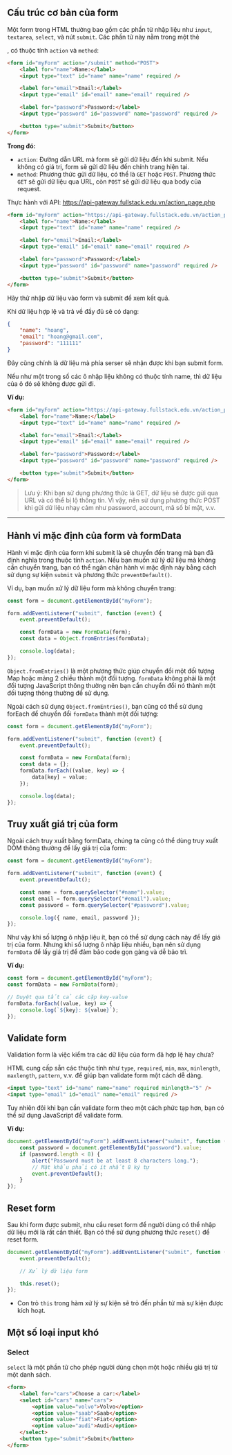 ## Cấu trúc cơ bản của form

Một form trong HTML thường bao gồm các phần tử nhập liệu như `input`, `textarea`, `select`, và nút `submit`. Các phần tử này nằm trong một thẻ <form>, có thuộc tính `action` và `method`:

<htmlcss-snippet>

```html
<form id="myForm" action="/submit" method="POST">
	<label for="name">Name:</label>
	<input type="text" id="name" name="name" required />

	<label for="email">Email:</label>
	<input type="email" id="email" name="email" required />

	<label for="password">Password:</label>
	<input type="password" id="password" name="password" required />

	<button type="submit">Submit</button>
</form>
```

</htmlcss-snippet>

**Trong đó:**

- `action`: Đường dẫn URL mà form sẽ gửi dữ liệu đến khi submit. Nếu không có giá trị, form sẽ gửi dữ liệu đến chính trang hiện tại.
- `method`: Phương thức gửi dữ liệu, có thể là `GET` hoặc `POST`. Phương thức `GET` sẽ gửi dữ liệu qua URL, còn `POST` sẽ gửi dữ liệu qua body của request.

Thực hành với API: https://api-gateway.fullstack.edu.vn/action_page.php

<htmlcss-snippet>

```html
<form id="myForm" action="https://api-gateway.fullstack.edu.vn/action_page.php" method="POST">
	<label for="name">Name:</label>
	<input type="text" id="name" name="name" required />

	<label for="email">Email:</label>
	<input type="email" id="email" name="email" required />

	<label for="password">Password:</label>
	<input type="password" id="password" name="password" required />

	<button type="submit">Submit</button>
</form>
```

</htmlcss-snippet>

Hãy thử nhập dữ liệu vào form và submit để xem kết quả.

Khi dữ liệu hợp lệ và trả về đầy đủ sẽ có dạng:

```json
{
	"name": "hoang",
	"email": "hoang@gmail.com",
	"password": "111111"
}
```

Đây cũng chính là dữ liệu mà phía serser sẽ nhận được khi bạn submit form.

Nếu như một trong số các ô nhập liệu không có thuộc tính name, thì dữ liệu của ô đó sẽ không được gửi đi.

**Ví dụ:**

<htmlcss-snippet>

```html
<form id="myForm" action="https://api-gateway.fullstack.edu.vn/action_page.php" method="POST">
	<label for="name">Name:</label>
	<input type="text" id="name" name="name" required />

	<label for="email">Email:</label>
	<input type="email" id="email" name="email" required />

	<label for="password">Password:</label>
	<input type="password" id="password" name="password" required />

	<button type="submit">Submit</button>
</form>
```

</htmlcss-snippet>

> Lưu ý: Khi bạn sử dụng phương thức là GET, dữ liệu sẽ được gửi qua URL và có thể bị lộ thông tin. Vì vậy, nên sử dụng phương thức POST khi gửi dữ liệu nhạy cảm như password, account, mã số bí mật, v.v.

---

## Hành vi mặc định của form và formData

Hành vi mặc định của form khi submit là sẽ chuyển đến trang mà bạn đã định nghĩa trong thuộc tính `action`. Nếu bạn muốn xử lý dữ liệu mà không cần chuyển trang, bạn có thể ngăn chặn hành vi mặc định này bằng cách sử dụng sự kiện `submit` và phương thức `preventDefault()`.

Ví dụ, bạn muốn xử lý dữ liệu form mà không chuyển trang:

```javascript
const form = document.getElementById("myForm");

form.addEventListener("submit", function (event) {
	event.preventDefault();

	const formData = new FormData(form);
	const data = Object.fromEntries(formData);

	console.log(data);
});
```

`Object.fromEntries()` là một phương thức giúp chuyển đổi một đối tượng Map hoặc mảng 2 chiều thành một đối tượng. `formData` không phải là một đối tượng JavaScript thông thường nên bạn cần chuyển đổi nó thành một đối tượng thông thường để sử dụng.

Ngoài cách sử dụng `Object.fromEntries()`, bạn cũng có thể sử dụng forEach để chuyển đổi `formData` thành một đối tượng:

```javascript
const form = document.getElementById("myForm");

form.addEventListener("submit", function (event) {
	event.preventDefault();

	const formData = new FormData(form);
	const data = {};
	formData.forEach((value, key) => {
		data[key] = value;
	});

	console.log(data);
});
```

## Truy xuất giá trị của form

Ngoài cách truy xuất bằng formData, chúng ta cũng có thể dùng truy xuất DOM thông thường để lấy giá trị của form:

```javascript
const form = document.getElementById("myForm");

form.addEventListener("submit", function (event) {
	event.preventDefault();

	const name = form.querySelector("#name").value;
	const email = form.querySelector("#email").value;
	const password = form.querySelector("#password").value;

	console.log({ name, email, password });
});
```

Như vậy khi số lượng ô nhập liệu ít, bạn có thể sử dụng cách này để lấy giá trị của form. Nhưng khi số lượng ô nhập liệu nhiều, bạn nên sử dụng `formData` để lấy giá trị để đảm bảo code gọn gàng và dễ bảo trì.

**Ví dụ:**

```javascript
const form = document.getElementById("myForm");
const formData = new FormData(form);

// Duyệt qua tất cả các cặp key-value
formData.forEach((value, key) => {
	console.log(`${key}: ${value}`);
});
```

## Validate form

Validation form là việc kiểm tra các dữ liệu của form đã hợp lệ hay chưa?

HTML cung cấp sẵn các thuộc tính như `type`, `required`, `min`, `max`, `minlength`, `maxlength`, `pattern`, v.v. để giúp bạn validate form một cách dễ dàng.

```html
<input type="text" id="name" name="name" required minlength="5" />
<input type="email" id="email" name="email" required />
```

Tuy nhiên đôi khi bạn cần validate form theo một cách phức tạp hơn, bạn có thể sử dụng JavaScript để validate form.

**Ví dụ:**

```javascript
document.getElementById("myForm").addEventListener("submit", function (event) {
	const password = document.getElementById("password").value;
	if (password.length < 8) {
		alert("Password must be at least 8 characters long.");
		// Mật khẩu phải có ít nhất 8 ký tự
		event.preventDefault();
	}
});
```

## Reset form

Sau khi form được submit, nhu cầu reset form để người dùng có thể nhập dữ liệu mới là rất cần thiết. Bạn có thể sử dụng phương thức `reset()` để reset form.

```javascript
document.getElementById("myForm").addEventListener("submit", function (event) {
	event.preventDefault();

	// Xử lý dữ liệu form

	this.reset();
});
```

- Con trỏ `this` trong hàm xử lý sự kiện sẽ trỏ đến phần tử mà sự kiện được kích hoạt.

## Một số loại input khó

### Select

`select` là một phần tử cho phép người dùng chọn một hoặc nhiều giá trị từ một danh sách.

```html
<form>
	<label for="cars">Choose a car:</label>
	<select id="cars" name="cars">
		<option value="volvo">Volvo</option>
		<option value="saab">Saab</option>
		<option value="fiat">Fiat</option>
		<option value="audi">Audi</option>
	</select>
	<button type="submit">Submit</button>
</form>
```
